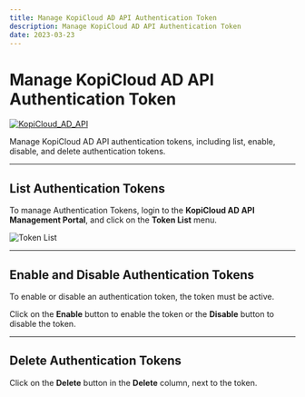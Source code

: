 ```yaml
---
title: Manage KopiCloud AD API Authentication Token
description: Manage KopiCloud AD API Authentication Token
date: 2023-03-23
---
```


# Manage KopiCloud AD API Authentication Token
[![KopiCloud_AD_API](https://img.shields.io/badge/kopiCloud_ad-v1.0+-blueviolet.svg)](https://www.kopicloud-ad-api.com)

Manage KopiCloud AD API authentication tokens, including list, enable, disable, and delete authentication tokens.

----

## List Authentication Tokens

To manage Authentication Tokens, login to the **KopiCloud AD API Management Portal**, and click on the **Token List** menu.

![Token List](https://help.kopicloud-ad-api.com/assets/docs/token_List.png)

----

## Enable and Disable Authentication Tokens

To enable or disable an authentication token, the token must be active.

Click on the **Enable** button to enable the token or the **Disable** button to disable the token.

----

## Delete Authentication Tokens

Click on the **Delete** button in the **Delete** column, next to the token.
